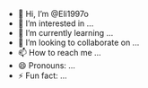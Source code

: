 - 👋 Hi, I’m @Eli1997o
- 👀 I’m interested in ...
- 🌱 I’m currently learning ...
- 💞️ I’m looking to collaborate on ...
- 📫 How to reach me ...
- 😄 Pronouns: ...
- ⚡ Fun fact: ...

<!---
Eli1997o/Eli1997o is a ✨ special ✨ repository because its `README.md` (this file) appears on your GitHub profile.
You can click the Preview link to take a look at your changes.
--->

